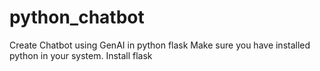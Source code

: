 # python_chatbot
Create Chatbot using GenAI in python flask
Make sure you have installed python in your system.
Install flask

